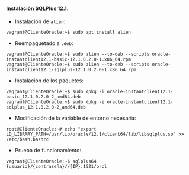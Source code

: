 #### Instalación SQLPlus 12.1.
- Instalación de `alien`:
~~~
vagrant@ClienteOracle:~$ sudo apt install alien
~~~

- Reempaquetado a `.deb`:
~~~
vagrant@ClienteOracle:~$ sudo alien --to-deb --scripts oracle-instantclient12.1-basic-12.1.0.2.0-1.x86_64.rpm
vagrant@ClienteOracle:~$ sudo alien --to-deb --scripts oracle-instantclient12.1-sqlplus-12.1.0.2.0-1.x86_64.rpm
~~~

- Instalación de los paquetes:
~~~
vagrant@ClienteOracle:~$ sudo dpkg -i oracle-instantclient12.1-basic_12.1.0.2.0-2_amd64.deb
vagrant@ClienteOracle:~$ sudo dpkg -i oracle-instantclient12.1-sqlplus_12.1.0.2.0-2_amd64.deb
~~~

- Modificación de la variable de entorno necesaria:
~~~
root@ClienteOracle:~# echo "export LD_LIBRARY_PATH=/usr/lib/oracle/12.1/client64/lib/libsqlplus.so" >> /etc/bash.bashrc
~~~

- Prueba de funcionamiento:
~~~
vagrant@ClienteOracle:~$ sqlplus64 {usuario}/{contraseña}//{IP}:1521/orcl
~~~